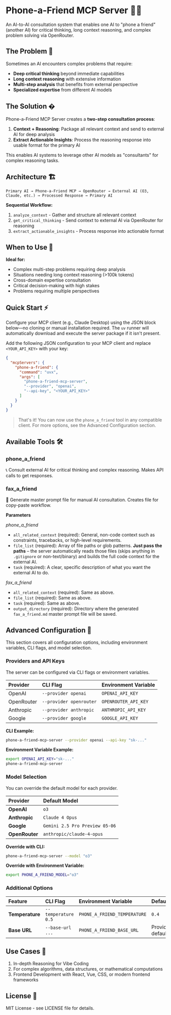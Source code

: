 # Phone-a-Friend MCP Server 🧠📞

An AI-to-AI consultation system that enables one AI to "phone a friend" (another AI) for critical thinking, long context reasoning, and complex problem solving via OpenRouter.

## The Problem 🤔

Sometimes an AI encounters complex problems that require:
- **Deep critical thinking** beyond immediate capabilities
- **Long context reasoning** with extensive information
- **Multi-step analysis** that benefits from external perspective
- **Specialized expertise** from different AI models

## The Solution �

Phone-a-Friend MCP Server creates a **two-step consultation process**:

1. **Context + Reasoning**: Package all relevant context and send to external AI for deep analysis
2. **Extract Actionable Insights**: Process the reasoning response into usable format for the primary AI

This enables AI systems to leverage other AI models as "consultants" for complex reasoning tasks.

## Architecture 🏗️

```
Primary AI → Phone-a-Friend MCP → OpenRouter → External AI (O3, Claude, etc.) → Processed Response → Primary AI
```

**Sequential Workflow:**
1. `analyze_context` - Gather and structure all relevant context
2. `get_critical_thinking` - Send context to external AI via OpenRouter for reasoning
3. `extract_actionable_insights` - Process response into actionable format

## When to Use 🎯

**Ideal for:**
- Complex multi-step problems requiring deep analysis
- Situations needing long context reasoning (>100k tokens)
- Cross-domain expertise consultation
- Critical decision-making with high stakes
- Problems requiring multiple perspectives

## Quick Start ⚡

Configure your MCP client (e.g., Claude Desktop) using the JSON block below—no cloning or manual installation required.
The `uv` runner will automatically download and execute the server package if it isn't present.

Add the following JSON configuration to your MCP client and replace `<YOUR_API_KEY>` with your key:

```json
{
  "mcpServers": {
    "phone-a-friend": {
      "command": "uvx",
      "args": [
        "phone-a-friend-mcp-server",
        "--provider", "openai",
        "--api-key", "<YOUR_API_KEY>"
      ]
    }
  }
}
```
> That's it! You can now use the `phone_a_friend` tool in any compatible client. For more options, see the Advanced Configuration section.

## Available Tools 🛠️

### phone_a_friend
📞 Consult external AI for critical thinking and complex reasoning. Makes API calls to get responses.

### fax_a_friend
📠 Generate master prompt file for manual AI consultation. Creates file for copy-paste workflow.

**Parameters**

*phone_a_friend*

- `all_related_context` (required): General, non-code context such as constraints, tracebacks, or high-level requirements.
- `file_list` (required): Array of file paths or glob patterns. **Just pass the paths** – the server automatically reads those files (skips anything in `.gitignore` or non-text/binary) and builds the full code context for the external AI.
- `task` (required): A clear, specific description of what you want the external AI to do.

*fax_a_friend*

- `all_related_context` (required): Same as above.
- `file_list` (required): Same as above.
- `task` (required): Same as above.
- `output_directory` (required): Directory where the generated `fax_a_friend.md` master prompt file will be saved.

## Advanced Configuration 🔧

This section covers all configuration options, including environment variables, CLI flags, and model selection.

### Providers and API Keys

The server can be configured via CLI flags or environment variables.

| Provider | CLI Flag | Environment Variable |
| :--- | :--- | :--- |
| OpenAI | `--provider openai` | `OPENAI_API_KEY` |
| OpenRouter | `--provider openrouter` | `OPENROUTER_API_KEY` |
| Anthropic | `--provider anthropic` | `ANTHROPIC_API_KEY` |
| Google | `--provider google` | `GOOGLE_API_KEY` |

**CLI Example:**
```bash
phone-a-friend-mcp-server --provider openai --api-key "sk-..."
```

**Environment Variable Example:**
```bash
export OPENAI_API_KEY="sk-..."
phone-a-friend-mcp-server
```

### Model Selection

You can override the default model for each provider.

| Provider | Default Model |
| :--- | :--- |
| **OpenAI** | `o3` |
| **Anthropic** | `Claude 4 Opus` |
| **Google** | `Gemini 2.5 Pro Preview 05-06` |
| **OpenRouter**| `anthropic/claude-4-opus` |

**Override with CLI:**
```bash
phone-a-friend-mcp-server --model "o3"
```

**Override with Environment Variable:**
```bash
export PHONE_A_FRIEND_MODEL="o3"
```

### Additional Options

| Feature | CLI Flag | Environment Variable | Default |
| :--- | :--- | :--- | :--- |
| **Temperature** | `--temperature 0.5` | `PHONE_A_FRIEND_TEMPERATURE` | `0.4` |
| **Base URL** | `--base-url ...` | `PHONE_A_FRIEND_BASE_URL` | Provider default |

## Use Cases 🎯

1. In-depth Reasoning for Vibe Coding
2. For complex algorithms, data structures, or mathematical computations
3. Frontend Development with React, Vue, CSS, or modern frontend frameworks

## License 📄

MIT License - see LICENSE file for details.
